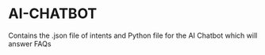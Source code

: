 # AI-CHATBOT
Contains the .json file of intents and Python file for the AI Chatbot which will answer FAQs

